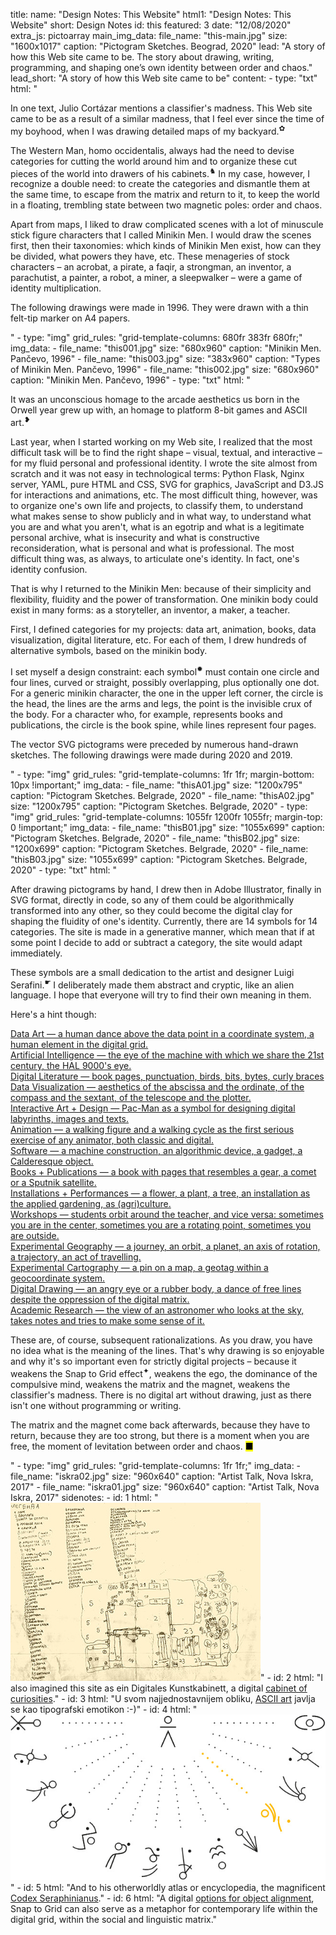 title: 
    name: "Design Notes: This Website"
    html1: "Design Notes: This Website"
    short: Design Notes
id: this
featured: 3
date: "12/08/2020"
extra_js: pictoarray
main_img_data:
    file_name: "this-main.jpg"
    size: "1600x1017"
    caption: "Pictogram Sketches. Beograd, 2020"
lead: "A story of how this Web site came to be. The story about drawing, writing, programming, and shaping one’s own identity between order and chaos."
lead_short: "A story of how this Web site came to be"
content:
    - type: "txt"
      html: "<p>In one text, Julio Cortázar mentions a <span class='italic-style'>classifier's madness</span>. This Web site came to be as a result of a similar madness, that I feel ever since the time of my boyhood, when I was drawing detailed maps of my backyard.<sup id='s1'>✿</sup></p> 
      <p>The Western Man, <span class='italic-style'>homo occidentalis</span>, always had the need to devise categories for cutting the world around him and to organize these cut pieces of the world into drawers of his cabinets.<sup id='s2'>♞</sup> In my case, however, I recognize a double need: to create the categories and dismantle them at the same time, to escape from the matrix and return to it, to keep the world in a floating, trembling state between two magnetic poles: order and chaos.</p> 
      <p>Apart from maps, I liked to draw complicated scenes with a lot of minuscule stick figure characters that I called <span class='italic-style'>Minikin Men</span>. I would draw the scenes first, then their taxonomies: which kinds of Minikin Men exist, how can they be divided, what powers they have, etc. These menageries of stock characters – an acrobat, a pirate, a faqir, a strongman, an inventor, a parachutist, a painter, a robot, a miner, a sleepwalker – were a game of identity multiplication.</p>
      <p>The following drawings were made in 1996. They were drawn with a thin felt-tip marker on A4 papers.</p>"
    - type: "img"
      grid_rules: "grid-template-columns: 680fr 383fr 680fr;"
      img_data:
        - file_name: "this001.jpg"
          size: "680x960"
          caption: "Minikin Men. Pančevo, 1996"
        - file_name: "this003.jpg"
          size: "383x960"
          caption: "Types of Minikin Men. Pančevo, 1996"
        - file_name: "this002.jpg"
          size: "680x960"
          caption: "Minikin Men. Pančevo, 1996"
    - type: "txt"
      html: "<p>It was an unconscious homage to the arcade aesthetics us born in the Orwell year grew up with, an homage to platform 8-bit games and ASCII art.<sup id='s3'>❥</sup></p>
      <p>Last year, when I started working on my Web site, I realized that the most difficult task will be to find the right shape – visual, textual, and interactive – for my fluid personal and professional identity. I wrote the site almost from scratch and it was not easy in technological terms: Python Flask, Nginx server, YAML, pure HTML and CSS, SVG for graphics, JavaScript and D3.JS for interactions and animations, etc. The most difficult thing, however, was to organize one's own life and projects, to classify them, to understand what makes sense to show publicly and in what way, to understand what you are and what you aren't, what is an egotrip and what is a legitimate personal archive, what is insecurity and what is constructive reconsideration, what is personal and what is professional. The most difficult thing was, as always, to articulate one's identity. In fact, one's identity confusion.</p>
      <p>That is why I returned to the Minikin Men: because of their simplicity and flexibility, fluidity and the power of transformation. One minikin body could exist in many forms: as a storyteller, an inventor, a maker, a teacher.</p>
      <p>First, I defined categories for my projects: data art, animation, books, data visualization, digital literature, etc. For each of them, I drew hundreds of alternative symbols, based on the minikin body.</p>
      <p>I set myself a design constraint: each symbol<sup id = 's4'>✹</sup> must contain one circle and four lines, curved or straight, possibly overlapping, plus optionally one dot. For a generic minikin character, the one in the upper left corner, the circle is the head, the lines are the arms and legs, the point is the invisible crux of the body. For a character who, for example, represents books and publications, the circle is the book spine, while lines represent four pages.</p>
      <p>The vector SVG pictograms were preceded by numerous hand-drawn sketches. The following drawings were made during 2020 and 2019.</p>"
    - type: "img"
      grid_rules: "grid-template-columns: 1fr 1fr;
      margin-bottom: 10px !important;"
      img_data:
        - file_name: "thisA01.jpg"
          size: "1200x795"
          caption: "Pictogram Sketches. Belgrade, 2020"
        - file_name: "thisA02.jpg"
          size: "1200x795"
          caption: "Pictogram Sketches. Belgrade, 2020"
    - type: "img"
      grid_rules: "grid-template-columns: 1055fr 1200fr 1055fr;
      margin-top: 0 !important;"
      img_data:
        - file_name: "thisB01.jpg"
          size: "1055x699"
          caption: "Pictogram Sketches. Belgrade, 2020"
        - file_name: "thisB02.jpg"
          size: "1200x699"
          caption: "Pictogram Sketches. Belgrade, 2020"
        - file_name: "thisB03.jpg"
          size: "1055x699"
          caption: "Pictogram Sketches. Belgrade, 2020"
    - type: "txt"
      html: "<p>After drawing pictograms by hand, I drew then in Adobe Illustrator, finally in SVG format, directly in code, so any of them could be algorithmically transformed into any other, so they could become the digital clay for shaping the fluidity of one's identity. Currently, there are 14 symbols for 14 categories. The site is made in a generative manner, which mean that if at some point I decide to add or subtract a category, the site would adapt immediately.</p>
      <p>These symbols are a small dedication to the artist and designer Luigi Serafini.<Sup id = 's5'>☛ </sup> I deliberately made them abstract and cryptic, like an alien language. I hope that everyone will try to find their own meaning in them.</p>
      <p>Here's a hint though:</p>
      <div class='all-pictocont'> 
      <a href='/work/projects/category/data-art'>
        <div class='pictocont'>
            <div id='data-art-symbol' class='pictoimage symbol'></div>
            <div class='pictotext'><span>Data Art</span> — a human dance above the data point in a coordinate system, a human element in the digital grid.</div>
        </div>
      </a>
      <a href='/work/projects/category/ai'>
        <div class='pictocont'>
            <div id='ai-symbol' class='pictoimage symbol'></div>
            <div class='pictotext'><span>Artificial Intelligence</span> — the eye of the machine with which we share the 21st century, the HAL 9000's eye.</div>
        </div>
      </a>
      <a href='/work/projects/category/digital-literature'>
        <div class='pictocont'>
            <div id='digital-literature-symbol' class='pictoimage symbol'></div>
            <div class='pictotext'><span>Digital Literature</span> — book pages, punctuation, birds, bits, bytes, curly braces</div>
        </div>
      </a>
      <a href='/work/projects/category/dataviz'>
        <div class='pictocont'>
            <div id='dataviz-symbol' class='pictoimage symbol'></div>
            <div class='pictotext'><span>Data Visualization</span> — aesthetics of the abscissa and the ordinate, of the compass and the sextant, of the telescope and the plotter.</div></div></a>
      <a href='/work/projects/category/interactive'>
        <div class='pictocont'>
            <div id='interactive-symbol' class='pictoimage symbol'></div>
            <div class='pictotext'><span>Interactive Art + Design</span> — Pac-Man as a symbol for designing digital labyrinths, images and texts.</div></div></a>
      <a href='/work/projects/category/animation'>
        <div class='pictocont'>
            <div id='animation-symbol' class='pictoimage symbol'></div>
            <div class='pictotext'><span>Animation</span> — a walking figure and a walking cycle as the first serious exercise of any animator, both classic and digital.</div></div></a>
      <a href='/work/projects/category/software'>
        <div class='pictocont'>
            <div id='software-symbol' class='pictoimage symbol'></div>
            <div class='pictotext'><span>Software</span> — a machine construction, an algorithmic device, a gadget, a Calderesque object.</div></div></a>
      <a href='/work/projects/category/book'><div class='pictocont'>
        <div id='book-symbol' class='pictoimage symbol'></div>
        <div class='pictotext'><span>Books + Publications</span> — a book with pages that resembles a gear, a comet or a Sputnik satellite.</div></div></a>
      <a href='/work/projects/category/installation'>
        <div class='pictocont'>
            <div id='installation-symbol' class='pictoimage symbol'></div>
            <div class='pictotext'><span>Installations + Performances</span> — a flower, a plant, a tree, an installation as the applied gardening, as (agri)culture.</div></div></a>
      <a href='/work/projects/category/workshop'>
        <div class='pictocont'>
            <div id='workshop-symbol' class='pictoimage symbol'></div>
            <div class='pictotext'><span>Workshops</span> — students orbit around the teacher, and vice versa: sometimes you are in the center, sometimes you are a rotating point, sometimes you are outside.</div></div></a>
      <a href='/work/projects/category/geography'>
        <div class='pictocont'>
            <div id='geography-symbol' class='pictoimage symbol'></div>
            <div class='pictotext'><span>Experimental Geography</span> — a journey, an orbit, a planet, an axis of rotation, a trajectory, an act of travelling.</div></div></a>
      <a href='/work/projects/category/cartography'>
        <div class='pictocont'>
            <div id='cartography-symbol' class='pictoimage symbol'></div>
            <div class='pictotext'><span>Experimental Cartography</span> — a pin on a map, a geotag within a geocoordinate system.</div></div></a>
      <a href='/work/projects/category/drawing'>
        <div class='pictocont'>
            <div id='drawing-symbol' class='pictoimage symbol'></div>
            <div class='pictotext'><span>Digital Drawing</span> — an angry eye or a rubber body, a dance of free lines despite the oppression of the digital matrix.</div></div></a>
      <a href='/work/projects/category/research'>
        <div class='pictocont'>
            <div id='research-symbol' class='pictoimage symbol'></div>
            <div class='pictotext'><span>Academic Research</span> — the view of an astronomer who looks at the sky, takes notes and tries to make some sense of it.</div></div></a>
      </div>
      <p>These are, of course, subsequent rationalizations. As you draw, you have no idea what is the meaning of the lines. That's why drawing is so enjoyable and why it's so important even for strictly digital projects – because it weakens the <span class='italic-style'>Snap to Grid</span> effect<sup id = 's6'>✦</sup>, weakens the ego, the dominance of the compulsive mind, weakens the matrix and the magnet, weakens the <span class = 'italic-style'>classifier's madness</span>. There is no digital art without drawing, just as there isn't one without programming or writing.</p>
       <p> The matrix and the magnet come back afterwards, because they have to return, because they are too strong, but there is a moment when you are free, the moment of levitation between order and chaos. <mark>&#9632;</mark></p>"
    - type: "img"
      grid_rules: "grid-template-columns: 1fr 1fr;"
      img_data:
        - file_name: "iskra02.jpg"
          size: "960x640"
          caption: "Artist Talk, Nova Iskra, 2017"
        - file_name: "iskra01.jpg"
          size: "960x640"
          caption: "Artist Talk, Nova Iskra, 2017"
sidenotes:
    - id: 1
      html: "<a href='/work/projects/early-data-art' target='_blank'><img src='/static/media/notes/this/img/map.jpg'></a>"
    - id: 2
      html: "I also imagined this site as <span class='italic-style'>ein Digitales Kunstkabinett</span>, a digital <a href='https://en.wikipedia.org/wiki/Cabinet_of_curiosities' target='_blank'>cabinet of curiosities</a>."
    - id: 3
      html: "U svom najjednostavnijem obliku, <a href='https://en.wikipedia.org/wiki/ASCII_art' target='_blank'>ASCII art</a> javlja se kao tipografski emotikon :-)"
    - id: 4
      html: "<a href='/rad/' target='_blank'><img src='/static/media/notes/this/img/flowerchart.jpg'></a>"
    - id: 5
      html: "And to his otherworldly atlas or encyclopedia, the magnificent <span class='italic-style'><a href='http://www.openculture.com/2017/09/an-introduction-to-the-codex-seraphinianus-the-strangest-book-ever-published.html' target='_blank'>Codex Seraphinianus</a></span>."
    - id: 6
      html: "A digital <a href='https://docs.gimp.org/2.10/nl/gimp-view-snap-to-grid.html' target='_blank'>options for object alignment</a>, <span class='italic-style'>Snap to Grid</span> can also serve as a metaphor for contemporary life within the digital grid, within the social and linguistic matrix."